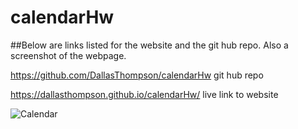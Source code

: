 # calendarHw

##Below are links listed for the website and the git hub repo. Also a screenshot of the webpage.

https://github.com/DallasThompson/calendarHw git hub repo

https://dallasthompson.github.io/calendarHw/ live link to website


![Calendar](https://github.com/DallasThompson/calendarHw/assets/142254679/73fc1a6b-b031-474e-ad6a-53a0bcf4229c)
